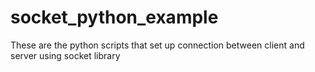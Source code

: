 # socket_python_example
These are the python scripts that set up connection between client and server using socket library 
